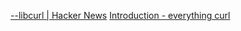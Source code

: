 
[--libcurl | Hacker News](https://news.ycombinator.com/item?id=39175873)
[Introduction - everything curl](https://everything.curl.dev/)
